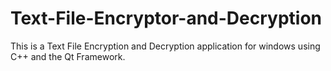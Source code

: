 # Text-File-Encryptor-and-Decryption
This is a Text File Encryption and Decryption application for windows using C++ and the Qt Framework.

